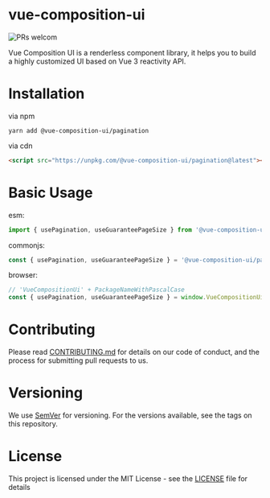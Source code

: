 # vue-composition-ui

![PRs welcom](https://img.shields.io/badge/PRs-welcome-brightgreen)

Vue Composition UI is a renderless component library, it helps you to build a highly customized UI based on Vue 3
reactivity API.

# Installation

via npm

```
yarn add @vue-composition-ui/pagination
```

via cdn

```html
<script src="https://unpkg.com/@vue-composition-ui/pagination@latest"></script>
```

# Basic Usage

esm:

```ts
import { usePagination, useGuaranteePageSize } from '@vue-composition-ui/pagination'
```

commonjs:

```ts
const { usePagination, useGuaranteePageSize } = '@vue-composition-ui/pagination'
```

browser:

```ts
// 'VueCompositionUi' + PackageNameWithPascalCase
const { usePagination, useGuaranteePageSize } = window.VueCompositionUiPagination
```

# Contributing

Please read [CONTRIBUTING.md](/CONTRIBUTING.md) for details on our code of conduct, and the process for submitting pull
requests to us.

# Versioning

We use [SemVer](https://semver.org/) for versioning. For the versions available, see the tags on this repository.

# License

This project is licensed under the MIT License - see the [LICENSE](/LICENSE) file for details
